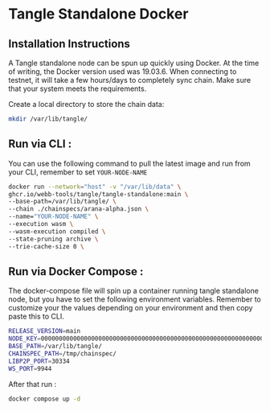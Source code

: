 # Tangle Standalone Docker

## Installation Instructions

A Tangle standalone node can be spun up quickly using Docker. At the time of writing, the Docker version used was 19.03.6. When connecting to testnet, it will take a few hours/days to completely sync chain. Make sure that your system meets the requirements.

Create a local directory to store the chain data:

```bash
mkdir /var/lib/tangle/
```

## Run via CLI :

You can use the following command to pull the latest image and run from your CLI, remember to set `YOUR-NODE-NAME`

```bash
docker run --network="host" -v "/var/lib/data" \
ghcr.io/webb-tools/tangle/tangle-standalone:main \
--base-path=/var/lib/tangle/ \
--chain ./chainspecs/arana-alpha.json \
--name="YOUR-NODE-NAME" \
--execution wasm \
--wasm-execution compiled \
--state-pruning archive \
--trie-cache-size 0 \
```

## Run via Docker Compose :

The docker-compose file will spin up a container running tangle standalone node, but you have to set the following environment variables.
Remember to customize your the values depending on your environment and then copy paste this to CLI.

```bash
RELEASE_VERSION=main
NODE_KEY=0000000000000000000000000000000000000000000000000000000000000001
BASE_PATH=/var/lib/tangle/
CHAINSPEC_PATH=/tmp/chainspec/
LIBP2P_PORT=30334
WS_PORT=9944
```

After that run :

```bash
docker compose up -d
```